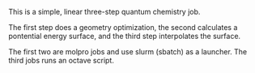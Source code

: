 This is a simple, linear three-step quantum chemistry job.

The first step does a geometry optimization, the second calculates
a pontential energy surface, and the third step interpolates the surface.

The first two are molpro jobs and use slurm (sbatch) as a launcher.
The third jobs runs an octave script.
